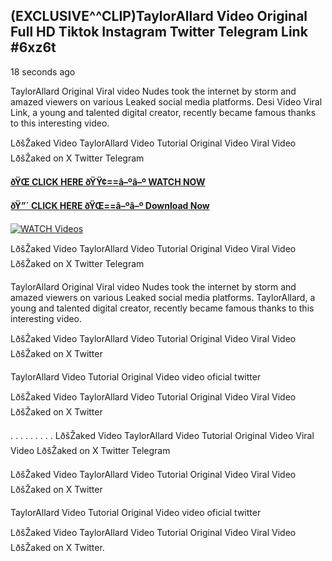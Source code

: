 ## (EXCLUSIVE^^CLIP)TaylorAllard Video Original Full HD Tiktok Instagram Twitter Telegram Link #6xz6t

18 seconds ago

TaylorAllard Original Viral video Nudes took the internet by storm and amazed viewers on various Leaked social media platforms. Desi Video Viral Link, a young and talented digital creator, recently became famous thanks to this interesting video.

LðšŽaked Video TaylorAllard Video Tutorial Original Video Viral Video LðšŽaked on X Twitter Telegram

**[ðŸŒ CLICK HERE ðŸŸ¢==â–ºâ–º WATCH NOW](https://clips-mediaa.blogspot.com/2025/02/video-viral-download.html)**

**[ðŸ”´ CLICK HERE ðŸŒ==â–ºâ–º Download Now](https://clips-mediaa.blogspot.com/2025/02/video-viral-download.html)**

[![WATCH Videos](https://i.imgur.com/dJHk4Zq.gif)](https://clips-mediaa.blogspot.com/2025/02/video-viral-download.html)

LðšŽaked Video TaylorAllard Video Tutorial Original Video Viral Video LðšŽaked on X Twitter Telegram

TaylorAllard Original Viral video Nudes took the internet by storm and amazed viewers on various Leaked social media platforms. TaylorAllard, a young and talented digital creator, recently became famous thanks to this interesting video.

LðšŽaked Video TaylorAllard Video Tutorial Original Video Viral Video LðšŽaked on X Twitter

TaylorAllard Video Tutorial Original Video video oficial twitter

LðšŽaked Video TaylorAllard Video Tutorial Original Video Viral Video LðšŽaked on X Twitter

. . . . . . . . . LðšŽaked Video TaylorAllard Video Tutorial Original Video Viral Video LðšŽaked on X Twitter Telegram

LðšŽaked Video TaylorAllard Video Tutorial Original Video Viral Video LðšŽaked on X Twitter

TaylorAllard Video Tutorial Original Video video oficial twitter

LðšŽaked Video TaylorAllard Video Tutorial Original Video Viral Video LðšŽaked on X Twitter.